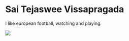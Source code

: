 <h1>Sai Tejaswee Vissapragada</h1>
<p>I like european football, watching and playing.</p>
<a href><img src=“https://github.com/TJteja/assignment2-Vissapragada/blob/main/rm.png”></a>